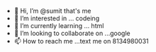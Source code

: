 - 👋 Hi, I’m @sumit that's me
- 👀 I’m interested in ... codeing 
- 🌱 I’m currently learning ... html
- 💞️ I’m looking to collaborate on ...google
- 📫 How to reach me ...text me on 8134980031

<!---
sumit111111111/sumit111111111 is a ✨ special ✨ repository because its `README.md` (this file) appears on your GitHub profile.
You can click the Preview link to take a look at your changes.
--->
